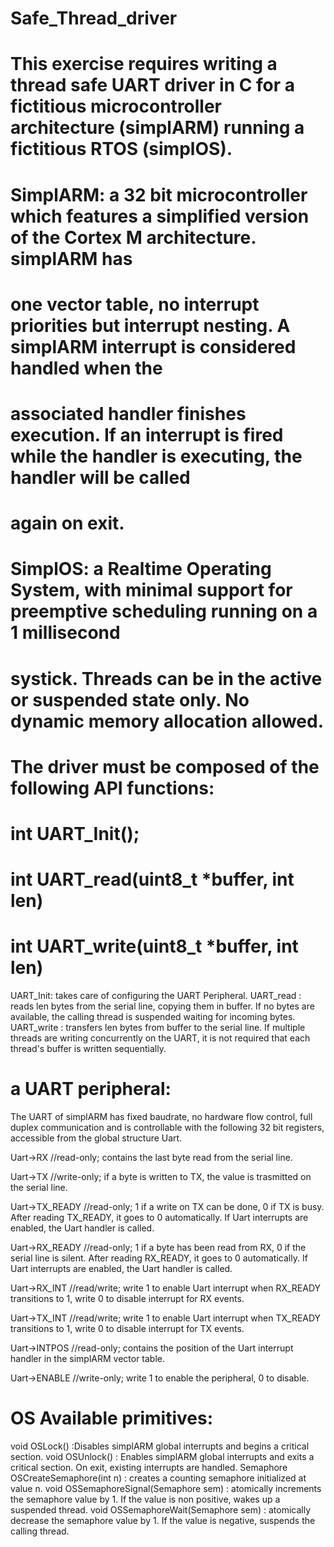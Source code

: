 # Safe_Thread_driver
This exercise requires writing a thread safe UART driver in C for a fictitious microcontroller architecture
(simplARM) running a fictitious RTOS (simplOS).
====================================================================================================
SimplARM: a 32 bit microcontroller which features a simplified version of the Cortex M architecture. simplARM has
=
one vector table, no interrupt priorities but interrupt nesting. A simplARM interrupt is considered handled when the
=
associated handler finishes execution. If an interrupt is fired while the handler is executing, the handler will be called
=
again on exit.
=
SimplOS: a Realtime Operating System, with minimal support for preemptive scheduling running on a 1 millisecond
=
systick. Threads can be in the active or suspended state only. No dynamic memory allocation allowed.
=
The driver must be composed of the following API functions:
=
int UART_Init();
=
int UART_read(uint8_t *buffer, int len)
=
int UART_write(uint8_t *buffer, int len)
=
UART_Init: takes care of configuring the UART Peripheral.
UART_read : reads len bytes from the serial line, copying them in buffer. If no bytes are available, the calling thread is
suspended waiting for incoming bytes.
UART_write : transfers len bytes from buffer to the serial line. If multiple threads are writing concurrently on the UART,
it is not required that each thread's buffer is written sequentially.

a UART peripheral:
=
The UART of simplARM has fixed baudrate, no hardware flow control, full duplex communication and is controllable
with the following 32 bit registers, accessible from the global structure Uart.

Uart->RX //read-only; contains the last byte read from the serial line.

Uart->TX //write-only; if a byte is written to TX, the value is trasmitted on the serial line.

Uart->TX_READY //read-only; 1 if a write on TX can be done, 0 if TX is busy. After reading TX_READY, it goes
to 0 automatically. If Uart interrupts are enabled, the Uart handler is called.

Uart->RX_READY //read-only; 1 if a byte has been read from RX, 0 if the serial line is silent. After reading
RX_READY, it goes to 0 automatically. If Uart interrupts are enabled, the Uart handler is called.

Uart->RX_INT //read/write; write 1 to enable Uart interrupt when RX_READY transitions to 1, write 0 to disable
interrupt for RX events.

Uart->TX_INT //read/write; write 1 to enable Uart interrupt when TX_READY transitions to 1, write 0 to disable
interrupt for TX events.

Uart->INTPOS //read-only; contains the position of the Uart interrupt handler in the simplARM vector table.

Uart->ENABLE //write-only; write 1 to enable the peripheral, 0 to disable.

OS Available primitives:
=
void OSLock() :Disables simplARM global interrupts and begins a critical section.
void OSUnlock() : Enables simplARM global interrupts and exits a critical section. On exit, existing interrupts are
handled.
Semaphore OSCreateSemaphore(int n) : creates a counting semaphore initialized at value n.
void OSSemaphoreSignal(Semaphore sem) : atomically increments the semaphore value by 1. If the value is non
positive, wakes up a suspended thread.
void OSSemaphoreWait(Semaphore sem) : atomically decrease the semaphore value by 1. If the value is negative,
suspends the calling thread.



